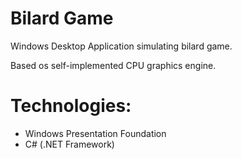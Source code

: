 # Bilard Game
Windows Desktop Application simulating bilard game.

Based os self-implemented CPU graphics engine.

# Technologies:
- Windows Presentation Foundation
- C# (.NET Framework)
